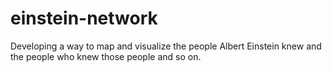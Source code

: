 einstein-network
================

Developing a way to map and visualize the people Albert Einstein knew and the people who knew those people and so on.
